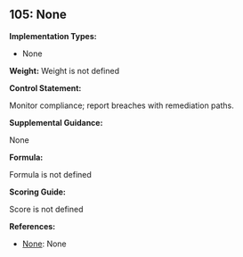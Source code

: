 ## 105: None

**Implementation Types:**
 
- None

**Weight:** Weight is not defined

**Control Statement:**

Monitor compliance; report breaches with remediation paths.

**Supplemental Guidance:**

None

**Formula:**

Formula is not defined

**Scoring Guide:**

Score is not defined

**References:**

- [None](None): None